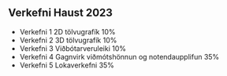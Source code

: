 ## Verkefni Haust 2023
- Verkefni 1 2D tölvugrafík 10%
- Verkefni 2 3D tölvugrafík 10%
- Verkefni 3 Viðbótarveruleiki 10%
- Verkefni 4 Gagnvirk viðmótshönnun og notendaupplifun 35%
- Verkefni 5 Lokaverkefni 35%
